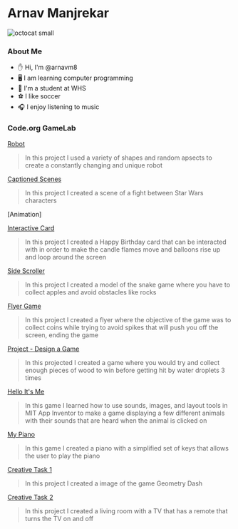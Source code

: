 # Arnav Manjrekar

![octocat small](https://github.com/arnavm8/Arnav-Manjrekar/assets/146843617/088aded6-2523-4257-8e75-81378eb8cee1)

### About Me

- ✋ Hi, I'm @arnavm8
- 🖥️ I am learning computer programming
- 🏫 I'm a student at WHS
- ⚽ I like soccer
- 🎧 I enjoy listening to music

### Code.org GameLab

[Robot](https://arnavm8.github.io/Robot/)
> In this project I used a variety of shapes and random apsects to create a constantly changing and unique robot

[Captioned Scenes](https://studio.code.org/projects/gamelab/PpS_57vzyegXUKlqSPv4fD0coqGoYKvq_dD-kJVkVLE)
> In this project I created a scene of a fight between Star Wars characters

[Animation]
>

[Interactive Card](https://studio.code.org/projects/gamelab/AOuEW30j20frgFVd2zBgWVUcDLeR5T9InQJzI7bPDsk)
> In this project I created a Happy Birthday card that can be interacted with in order to make the candle flames move and balloons rise up and loop around the screen

[Side Scroller](https://studio.code.org/projects/gamelab/2k9g27nsfadFjb2_P9zIOd6eGYeUVFv76emfC3RmFiw)
> In this project I created a model of the snake game where you have to collect apples and avoid obstacles like rocks

[Flyer Game](https://studio.code.org/projects/gamelab/OBQlIoUJ1JLV7nYOjsIiSpJhToWIQy5ayrEnRHlM9t8)
> In this project I created a flyer where the objective of the game was to collect coins while trying to avoid spikes that will push you off the screen, ending the game

[Project - Design a Game](https://studio.code.org/projects/gamelab/hB_RTDPtb6jCBML5r0BsZjllNTmu5NawYwW6sULR1P0)
> In this projected I created a game where you would try and collect enough pieces of wood to win before getting hit by water droplets 3 times

[Hello It's Me](https://ai2.appinventor.mit.edu/#4784477257465856)
> In this game I learned how to use sounds, images, and layout tools in MIT App Inventor to make a game displaying a few different animals with their sounds that are heard when the animal is clicked on

[My Piano](https://ai2.appinventor.mit.edu/#5974483770671104)
> In this game I created a piano with a simplified set of keys that allows the user to play the piano

[Creative Task 1](https://academy.cs.cmu.edu/sharing/skyBlueAlligator3201)
> In this project I created a image of the game Geometry Dash

[Creative Task 2](https://academy.cs.cmu.edu/sharing/siennaWolf3439)
> In this project I created a living room with a TV that has a remote that turns the TV on and off
